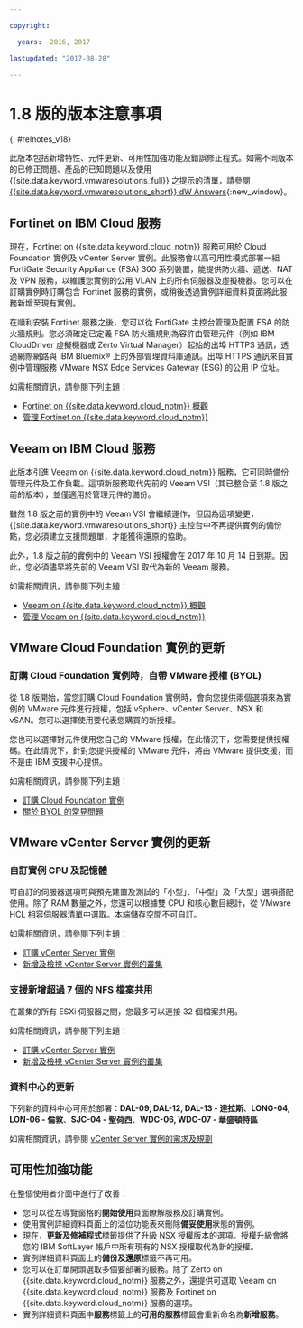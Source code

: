 ```yaml
---

copyright:

  years:  2016, 2017

lastupdated: "2017-08-28"

---
```


# 1.8 版的版本注意事項
{: #relnotes_v18}

此版本包括新增特性、元件更新、可用性加強功能及錯誤修正程式。如需不同版本的已修正問題、產品的已知問題以及使用 {{site.data.keyword.vmwaresolutions_full}} 之提示的清單，請參閱 [{{site.data.keyword.vmwaresolutions_short}} dW Answers](https://developer.ibm.com/answers/topics/cloudvmw/){:new_window}。

## Fortinet on IBM Cloud 服務

現在，Fortinet on {{site.data.keyword.cloud_notm}} 服務可用於 Cloud Foundation 實例及 vCenter Server 實例。此服務會以高可用性模式部署一組 FortiGate Security Appliance (FSA) 300 系列裝置，能提供防火牆、遞送、NAT及 VPN 服務，以維護您實例的公用 VLAN 上的所有伺服器及虛擬機器。您可以在訂購實例時訂購包含 Fortinet 服務的實例，或稍後透過實例詳細資料頁面將此服務新增至現有實例。

在順利安裝 Fortinet 服務之後，您可以從 FortiGate 主控台管理及配置 FSA 的防火牆規則。您必須確定已定義 FSA 防火牆規則為容許由管理元件（例如 IBM CloudDriver 虛擬機器或 Zerto Virtual Manager）起始的出埠 HTTPS 通訊，透過網際網路與 IBM Bluemix® 上的外部管理資料庫通訊。出埠 HTTPS 通訊來自實例中管理服務 VMware NSX Edge Services Gateway (ESG) 的公用 IP 位址。

如需相關資訊，請參閱下列主題：
* [Fortinet on {{site.data.keyword.cloud_notm}} 概觀](/docs/services/vmwaresolutions/services?topic=vmware-solutions-fsa_considerations)
* [管理 Fortinet on {{site.data.keyword.cloud_notm}}](/docs/services/vmwaresolutions/services?topic=vmware-solutions-managingfsa)

## Veeam on IBM Cloud 服務

此版本引進 Veeam on {{site.data.keyword.cloud_notm}} 服務，它可同時備份管理元件及工作負載。這項新服務取代先前的 Veeam VSI（其已整合至 1.8 版之前的版本），並僅適用於管理元件的備份。

雖然 1.8 版之前的實例中的 Veeam VSI 會繼續運作，但因為這項變更，{{site.data.keyword.vmwaresolutions_short}} 主控台中不再提供實例的備份點，您必須建立支援問題單，才能獲得還原的協助。

此外，1.8 版之前的實例中的 Veeam VSI 授權會在 2017 年 10 月 14 日到期。因此，您必須儘早將先前的 Veeam VSI 取代為新的 Veeam 服務。

如需相關資訊，請參閱下列主題：
* [Veeam on {{site.data.keyword.cloud_notm}} 概觀](/docs/services/vmwaresolutions/services?topic=vmware-solutions-veeam_considerations)
* [管理 Veeam on {{site.data.keyword.cloud_notm}}](/docs/services/vmwaresolutions/services?topic=vmware-solutions-managingveeam)

## VMware Cloud Foundation 實例的更新

### 訂購 Cloud Foundation 實例時，自帶 VMware 授權 (BYOL)

從 1.8 版開始，當您訂購 Cloud Foundation 實例時，會向您提供兩個選項來為實例的 VMware 元件進行授權，包括 vSphere、vCenter Server、NSX 和 vSAN。您可以選擇使用要代表您購買的新授權。

您也可以選擇對元件使用您自己的 VMware 授權，在此情況下，您需要提供授權碼。在此情況下，針對您提供授權的 VMware 元件，將由 VMware 提供支援，而不是由 IBM 支援中心提供。

如需相關資訊，請參閱下列主題：
* [訂購 Cloud Foundation 實例](/docs/services/vmwaresolutions/sddc?topic=vmware-solutions-sd_orderinginstance)
* [關於 BYOL 的常見問題](/docs/services/vmwaresolutions/vmonic?topic=vmware-solutions-faq_byol)

## VMware vCenter Server 實例的更新

### 自訂實例 CPU 及記憶體

可自訂的伺服器選項可與預先建置及測試的「小型」、「中型」及「大型」選項搭配使用。除了 RAM 數量之外，您還可以根據雙 CPU 和核心數目總計，從 VMware HCL 相容伺服器清單中選取。本端儲存空間不可自訂。

如需相關資訊，請參閱下列主題：
* [訂購 vCenter Server 實例](/docs/services/vmwaresolutions/vcenter?topic=vmware-solutions-vc_orderinginstance)
* [新增及檢視 vCenter Server 實例的叢集](/docs/services/vmwaresolutions/vcenter?topic=vmware-solutions-adding-and-viewing-clusters-for-vcenter-server-instances)

### 支援新增超過 7 個的 NFS 檔案共用

 在叢集的所有 ESXi 伺服器之間，您最多可以連接 32 個檔案共用。

 如需相關資訊，請參閱下列主題：
* [訂購 vCenter Server 實例](/docs/services/vmwaresolutions/vcenter?topic=vmware-solutions-vc_orderinginstance)
* [新增及檢視 vCenter Server 實例的叢集](/docs/services/vmwaresolutions/vcenter?topic=vmware-solutions-adding-and-viewing-clusters-for-vcenter-server-instances)

### 資料中心的更新

下列新的資料中心可用於部署：**DAL-09, DAL-12, DAL-13 - 達拉斯**、**LONG-04, LON-06 - 倫敦**、**SJC-04 - 聖荷西**、**WDC-06, WDC-07 - 華盛頓特區**

如需相關資訊，請參閱 [vCenter Server 實例的需求及規劃](/docs/services/vmwaresolutions/vcenter?topic=vmware-solutions-vc_planning)

## 可用性加強功能

在整個使用者介面中進行了改善：
* 您可以從左導覽窗格的**開始使用**頁面瞭解服務及訂購實例。
* 使用實例詳細資料頁面上的溢位功能表來刪除**備妥使用**狀態的實例。
* 現在，**更新及修補程式**標籤提供了升級 NSX 授權版本的選項。授權升級會將您的 IBM SoftLayer 帳戶中所有現有的 NSX 授權取代為新的授權。
* 實例詳細資料頁面上的**備份及還原**標籤不再可用。
* 您可以在訂單開頭選取多個要部署的服務。除了 Zerto on {{site.data.keyword.cloud_notm}} 服務之外，還提供可選取 Veeam on {{site.data.keyword.cloud_notm}} 服務及 Fortinet on {{site.data.keyword.cloud_notm}} 服務的選項。
* 實例詳細資料頁面中**服務**標籤上的**可用的服務**標籤會重新命名為**新增服務**。
